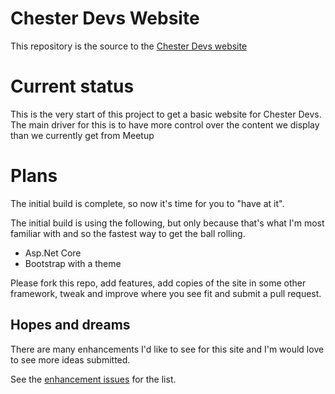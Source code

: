 # Chester Devs Website 

This repository is the source to the [Chester Devs website](https://chester.dev/)

# Current status

This is the very start of this project to get a basic website for Chester Devs. The main driver for this is to have more control over the content we display than we currently get from Meetup

# Plans

The initial build is complete, so now it's time for you to "have at it". 

The initial build is using the following, but only because that's what I'm most familiar with and so the fastest way to get the ball rolling.

- Asp.Net Core
- Bootstrap with a theme

Please fork this repo, add features, add copies of the site in some other framework, tweak and improve where you see fit and submit a pull request.

## Hopes and dreams

There are many enhancements I'd like to see for this site and I'm would love to see more ideas submitted.

See the [enhancement issues](https://github.com/ChesterDevs/chester-devs-website/labels/enhancement) for the list.
